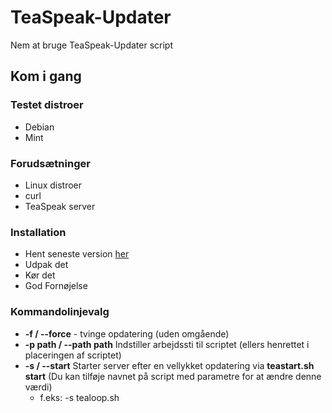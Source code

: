 # TeaSpeak-Updater

Nem at bruge TeaSpeak-Updater script


## Kom i gang

### Testet distroer
* Debian
* Mint

### Forudsætninger

* Linux distroer
* curl
* TeaSpeak server


### Installation

* Hent seneste version [her](https://github.com/MikkelDK/TeaSpeak-Updater-DK/archive/master.zip)
* Udpak det
* Kør det
* God Fornøjelse

### Kommandolinjevalg

* __-f / --force__ - tvinge opdatering (uden omgående)
* __-p path / --path path__ Indstiller arbejdssti til scriptet (ellers henrettet i placeringen af scriptet)
* __-s / --start__ Starter server efter en vellykket opdatering via __teastart.sh start__ (Du kan tilføje navnet på script med parametre for at ændre denne værdi)
	* f.eks: -s tealoop.sh
